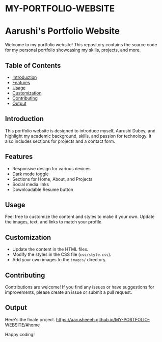 # MY-PORTFOLIO-WEBSITE
# Aarushi's Portfolio Website

Welcome to my portfolio website! This repository contains the source code for my personal portfolio showcasing my skills, projects, and more.

## Table of Contents
- [Introduction](#introduction)
- [Features](#features)
- [Usage](#usage)
- [Customization](#customization)
- [Contributing](#contributing)
- [Output](#output)
  
## Introduction
This portfolio website is designed to introduce myself, Aarushi Dubey, and highlight my academic background, skills, and passion for technology. It also includes sections for projects and a contact form.

## Features
- Responsive design for various devices
- Dark mode toggle
- Sections for Home, About, and Projects
- Social media links
- Downloadable Resume button

## Usage
Feel free to customize the content and styles to make it your own. Update the images, text, and links to match your profile.

## Customization
- Update the content in the HTML files.
- Modify the styles in the CSS file (`css/style.css`).
- Add your own images to the `images/` directory.

## Contributing
Contributions are welcome! If you find any issues or have suggestions for improvements, please create an issue or submit a pull request.


## Output
Here's the finale project.
https://aarusheeeh.github.io/MY-PORTFOLIO-WEBSITE/#home


Happy coding!

